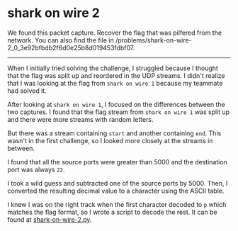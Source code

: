 # shark on wire 2

We found this packet capture. Recover the flag that was pilfered from the network. You can also find the file in /problems/shark-on-wire-2_0_3e92bfbdb2f6d0e25b8d019453fdbf07.

---

When I initially tried solving the challenge, I struggled because I thought that the flag was split up and reordered in the UDP streams. I didn't realize that I was looking at the flag from `shark on wire 1` because my teammate had solved it.

After looking at `shark on wire 1`, I focused on the differences between the two captures. I found that the flag stream from `shark on wire 1` was split up and there were more streams with random letters.

But there was a stream containing `start` and another containing `end`. This wasn't in the first challenge, so I looked more closely at the streams in between.

I found that all the source ports were greater than 5000 and the destination port was always `22`.

I took a wild guess and subtracted one of the source ports by 5000. Then, I converted the resulting decimal value to a character using the ASCII table.

I knew I was on the right track when the first character decoded to `p` which matches the flag format, so I wrote a script to decode the rest. It can be found at [shark-on-wire-2.py](shark-on-wire-2.py).
